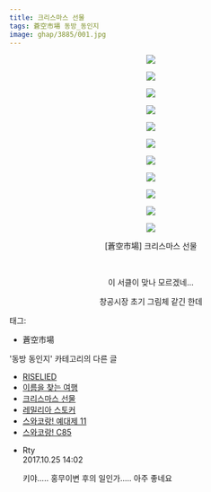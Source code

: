 ```yaml
---
title: 크리스마스 선물
tags: 蒼空市場 동방_동인지
image: ghap/3885/001.jpg
---
```

<div class="article">
<p style="text-align: center; clear: none; float: none;"><img src="{{ site.nasurl }}/ghap/3885/001.jpg"/></p>
<p style="text-align: center; clear: none; float: none;"><img src="{{ site.nasurl }}/ghap/3885/002.jpg"/></p>
<p style="text-align: center; clear: none; float: none;"><img src="{{ site.nasurl }}/ghap/3885/003.jpg"/></p>
<p style="text-align: center; clear: none; float: none;"><img src="{{ site.nasurl }}/ghap/3885/004.jpg"/></p>
<p style="text-align: center; clear: none; float: none;"><img src="{{ site.nasurl }}/ghap/3885/005.jpg"/></p>
<p style="text-align: center; clear: none; float: none;"><img src="{{ site.nasurl }}/ghap/3885/006.jpg"/></p>
<p style="text-align: center; clear: none; float: none;"><img src="{{ site.nasurl }}/ghap/3885/007.jpg"/></p>
<p style="text-align: center; clear: none; float: none;"><img src="{{ site.nasurl }}/ghap/3885/008.jpg"/></p>
<p style="text-align: center; clear: none; float: none;"><img src="{{ site.nasurl }}/ghap/3885/009.jpg"/></p>
<p style="text-align: center; clear: none; float: none;"><img src="{{ site.nasurl }}/ghap/3885/010.jpg"/></p>
<p style="text-align: center; clear: none; float: none;"><img src="{{ site.nasurl }}/ghap/3885/011.jpg"/></p>
<p style="text-align: center; clear: none; float: none;">[蒼空市場] 크리스마스 선물</p>
<p style="text-align: center; clear: none; float: none;"><br/></p>
<p style="text-align: center; clear: none; float: none;">이 서클이 맞나 모르겠네...</p>
<p style="text-align: center; clear: none; float: none;">창공시장 초기 그림체 같긴 한데</p>
</div><div class="tagTrail">
<p>태그: </p>
<ul>
<li>蒼空市場</li>
</ul>
</div><div class="another">
<p>'동방 동인지' 카테고리의 다른 글</p>
<ul>
<li><a href="/2017-10-22-ghap_3887">RISELIED</a></li>
<li><a href="/2017-10-22-ghap_3886">이름을 찾는 여행</a></li>
<li><a href="/2017-10-22-ghap_3885">크리스마스 선물</a></li>
<li><a href="/2017-10-22-ghap_3884">레밀리아 스토커</a></li>
<li><a href="/2017-10-19-ghap_3880">스와코랑! 예대제 11</a></li>
<li><a href="/2017-10-19-ghap_3879">스와코랑! C85</a></li>
</ul>
</div><div class="cb_module cb_fluid">
<div class="cb_wrt cb_profile">
<div class="comment">
<ul>
<li class="cb_thumb_off" id="comment15114141">
<div class="cb_comment_area">
<div class="cb_info_area">
<div class="cb_section">
<span class="cb_nick_name">Rty</span>
</div>
<div class="cb_section">
<span class="cb_date">2017.10.25 14:02 </span>
</div>
</div>
<div class="cb_dsc_comment">
<p class="cb_dsc">
											키야..... 홍무이변 후의 일인가..... 아주 좋네요
										</p>
</div>
</div></li>
</ul>
</div>
</div><!-- commentList close -->
</div>